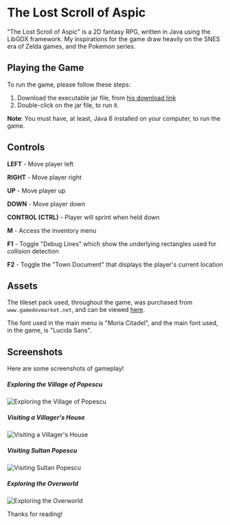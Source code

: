 # The Lost Scroll of Aspic

"The Lost Scroll of Aspic" is a 2D fantasy RPG, written in Java using the LibGDX framework. My inspirations for the game 
draw heavily on the SNES era of Zelda games, and the Pokemon series.

## Playing the Game 

To run the game, please follow these steps:

 1. Download the executable jar file, from [his download link](https://github.com/michealodwyer26/The-Lost-Scroll-of-Aspic/blob/master/The-Lost-Scroll-of-Aspic.jar)
 2. Double-click on the jar file, to run it.
 
**Note**: You must have, at least, Java 6 installed on your computer, to run the game.

## Controls
**LEFT** - Move player left

**RIGHT** - Move player right

**UP** - Move player up

**DOWN** - Move player down

**CONTROL (CTRL)** - Player will sprint when held down


**M** - Access the inventory menu


**F1** - Toggle "Debug Lines" which show the underlying rectangles used for collision detection

**F2** - Toggle the "Town Document" that displays the player's current location

## Assets
The tileset pack used, throughout the game, was purchased from `www.gamedevmarket.net`, and can be viewed [here](https://www.gamedevmarket.net/asset/fantasy-rpg-tileset-pack-3541/). 

The font used in the main menu is "Moria Citadel", and the main font used, in the game, is "Lucida Sans".

## Screenshots

Here are some screenshots of gameplay!

##### Exploring the Village of Popescu
![Exploring the Village of Popescu](https://github.com/michealodwyer26/The-Legend-Of-The-Golden-Arches/blob/master/core/assets/data/screenshots/screenshot1.png)

##### Visiting a Villager's House
![Visiting a Villager's House](https://github.com/michealodwyer26/The-Legend-Of-The-Golden-Arches/blob/master/core/assets/data/screenshots/screenshot2.png)

##### Visiting Sultan Popescu
![Visiting Sultan Popescu](https://github.com/michealodwyer26/The-Legend-Of-The-Golden-Arches/blob/master/core/assets/data/screenshots/screenshot3.PNG)

##### Exploring the Overworld
![Exploring the Overworld](https://github.com/michealodwyer26/The-Legend-Of-The-Golden-Arches/blob/master/core/assets/data/screenshots/screenshot4.PNG)

Thanks for reading!
